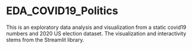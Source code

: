 # EDA_COVID19_Politics
This is an exploratory data analysis and visualization from a static covid19 numbers and 2020 US election dataset. The visualization and interactivity stems from the Streamlit library.

